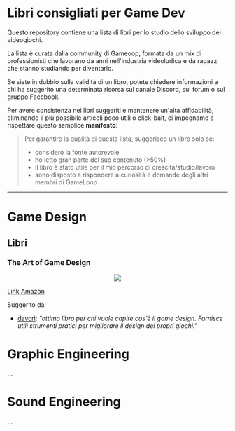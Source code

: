 # Libri consigliati per Game Dev

Questo repository contiene una lista di libri per lo studio dello sviluppo dei videogiochi.  

La lista è curata dalla community di Gameoop, formata da un mix di professionisti che lavorano da anni nell'industria videoludica e da
ragazzi che stanno studiando per diventarlo.

Se siete in dubbio sulla validità di un libro, potete chiedere informazioni a chi ha suggerito una determinata risorsa sul canale Discord, sul forum o sul gruppo Facebook.

Per avere consistenza nei libri suggeriti e mantenere un'alta 
affidabilità, eliminando il più possibile articoli poco utili o click-bait, ci impegnamo a rispettare questo semplice **manifesto**: 

> Per garantire la qualità di questa lista, suggerisco un libro solo se: 
>  - considero la fonte autorevole
>  - ho letto gran parte del suo contenuto (>50%)
>  - il libro è stato utile per il mio percorso di crescita/studio/lavoro
>  - sono disposto a rispondere a curiosità e domande degli altri membri di GameLoop  

---

# Game Design
## Libri
### The Art of Game Design
<p align="center">
    <img src="https://images-na.ssl-images-amazon.com/images/I/51E-1xdR01L._SX403_BO1,204,203,200_.jpg">
</p>

[Link Amazon](https://www.amazon.it/Art-Game-Design-Lenses-Second/dp/1466598646/ref=sr_1_1?ie=UTF8&qid=1542877767&sr=8-1&keywords=the+art+of+game+design)

Suggerito da:
- [davcri](https://forum.gameloop.it/u/davcri): *"ottimo libro per chi vuole capire cos'è il game design. Fornisce utili strumenti pratici per migliorare il design dei propri giochi."*

# Graphic Engineering
...

# Sound Engineering
...

